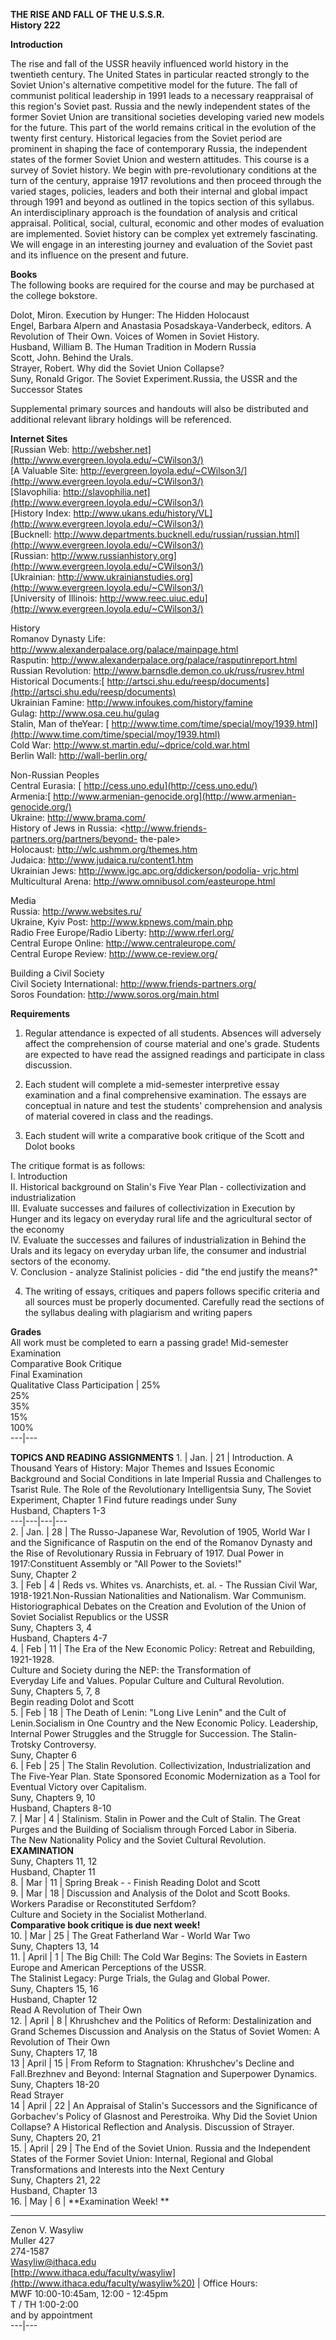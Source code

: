 **THE RISE AND FALL OF THE U.S.S.R.**  
**History 222**

**Introduction**

The rise and fall of the USSR heavily influenced world history in the
twentieth century.  The United States in particular reacted strongly to the
Soviet Union's alternative competitive model for the future.  The fall of
communist political leadership in 1991 leads to a necessary reappraisal of
this region's Soviet past.  Russia and the newly independent states of the
former Soviet Union are transitional societies developing varied new models
for the future.  This part of the world remains critical in the evolution of
the twenty first century. Historical legacies from the Soviet period are
prominent in shaping the face of contemporary Russia, the independent states
of the former Soviet Union and western attitudes.  This course is a survey of
Soviet history.  We begin with pre-revolutionary conditions at the turn of the
century, appraise 1917 revolutions and then proceed through the varied stages,
policies,  leaders and both their internal and global impact through 1991 and
beyond as outlined in the topics section of this syllabus.  An
interdisciplinary approach is the foundation of analysis and critical
appraisal.  Political, social, cultural, economic and other modes of
evaluation are implemented.  Soviet history can be complex yet extremely
fascinating.  We will engage in an interesting journey and evaluation of the
Soviet past and its influence on the present and future.

**Books**  
The following books are required for the course and may be purchased at the
college bokstore.

Dolot, Miron.  Execution by Hunger: The Hidden Holocaust  
Engel, Barbara Alpern and Anastasia Posadskaya-Vanderbeck, editors.  A
Revolution of Their Own.  Voices of Women in Soviet History.  
Husband, William B.  The Human Tradition in Modern Russia  
Scott, John.  Behind the Urals.  
Strayer, Robert.  Why did the Soviet Union Collapse?  
Suny, Ronald Grigor.  The Soviet Experiment.Russia, the USSR and the Successor
States

Supplemental primary sources and handouts will also be distributed and
additional relevant library holdings will be referenced.

**Internet Sites**  
[Russian Web: http://websher.net](http://www.evergreen.loyola.edu/~CWilson3/)  
[A Valuable Site:
http://evergreen.loyola.edu/~CWilson3/](http://www.evergreen.loyola.edu/~CWilson3/)  
[Slavophilia:
http://slavophilia.net](http://www.evergreen.loyola.edu/~CWilson3/)  
[History Index:
http://www.ukans.edu/history/VL](http://www.evergreen.loyola.edu/~CWilson3/)  
[Bucknell:
http://www.departments.bucknell.edu/russian/russian.html](http://www.evergreen.loyola.edu/~CWilson3/)  
[Russian:
http://www.russianhistory.org](http://www.evergreen.loyola.edu/~CWilson3/)  
[Ukrainian:
http://www.ukrainianstudies.org](http://www.evergreen.loyola.edu/~CWilson3/)  
[University of Illinois:
http://www.reec.uiuc.edu](http://www.evergreen.loyola.edu/~CWilson3/)

History  
Romanov Dynasty Life: <http://www.alexanderpalace.org/palace/mainpage.html>  
Rasputin: <http://www.alexanderpalace.org/palace/rasputinreport.html>  
Russian Revolution: <http://www.barnsdle.demon.co.uk/russ/rusrev.html>  
Historical Documents:[
http://artsci.shu.edu/reesp/documents](http://artsci.shu.edu/reesp/documents)  
Ukrainian Famine: <http://www.infoukes.com/history/famine>  
Gulag: <http://www.osa.ceu.hu/gulag>  
Stalin, Man of theYear: [
http://www.time.com/time/special/moy/1939.html](http://www.time.com/time/special/moy/1939.html)  
Cold War: <http://www.st.martin.edu/~dprice/cold.war.html>  
Berlin Wall: <http://wall-berlin.org/>

Non-Russian Peoples  
Central Eurasia: [ http://cess.uno.edu](http://cess.uno.edu/)  
Armenia:[ http://www.armenian-genocide.org](http://www.armenian-genocide.org/)  
Ukraine: <http://www.brama.com/>  
History of Jews in Russia: <http://www.friends-partners.org/partners/beyond-
the-pale>  
Holocaust: <http://wlc.ushmm.org/themes.htm>  
Judaica: <http://www.judaica.ru/content1.htm>  
Ukrainian Jews:  [ http://www.igc.apc.org/ddickerson/podolia-
vrjc.html](http://www.igc.apc.org/ddickerson/podolia-vrjc.html)  
Multicultural Arena:   <http://www.omnibusol.com/easteurope.html>

Media  
Russia: <http://www.websites.ru/>  
Ukraine, Kyiv Post: <http://www.kpnews.com/main.php>  
Radio Free Europe/Radio Liberty: <http://www.rferl.org/>  
Central Europe Online:   <http://www.centraleurope.com/>  
Central Europe Review:   <http://www.ce-review.org/>

Building a Civil Society  
Civil Society International: <http://www.friends-partners.org/>  
Soros Foundation: <http://www.soros.org/main.html>

**Requirements**  
1.  Regular attendance is expected of all students.  Absences will adversely affect the comprehension of course material and one's grade. Students are expected to have read the assigned readings and participate in class discussion. 

2.  Each student will complete a mid-semester interpretive essay examination and a final comprehensive examination. The essays are conceptual in nature and test the students' comprehension and analysis of material covered in class and the readings. 

3.  Each student will write a comparative book critique of the Scott and Dolot books 

The critique format is as follows:  
I.   Introduction  
II.  Historical background on Stalin's Five Year Plan - collectivization and
industrialization  
III. Evaluate successes and failures of collectivization in Execution by
Hunger and its legacy on everyday rural life and the agricultural sector of
the economy  
IV. Evaluate the successes and failures of industrialization in Behind the
Urals and its legacy on everyday urban life, the consumer and industrial
sectors of the economy.  
V.  Conclusion - analyze Stalinist policies - did "the end justify the means?"

4.  The writing of essays, critiques and papers follows specific criteria and all sources must be properly documented. Carefully read the sections of the syllabus dealing with plagiarism and  writing papers 

**Grades**  
All work must be completed to earn a passing grade!  Mid-semester Examination  
Comparative Book Critique  
Final Examination  
Qualitative Class Participation | 25%  
25%  
35%  
15%  
100%  
---|---  
  
**TOPICS AND READING ASSIGNMENTS** 1. | Jan. | 21 | Introduction.  A Thousand
Years of History: Major Themes and Issues Economic Background and Social
Conditions in late Imperial Russia and Challenges to Tsarist Rule. The Role of
the Revolutionary Intelligentsia Suny, The Soviet Experiment, Chapter 1 Find
future readings under Suny  
Husband, Chapters 1-3  
---|---|---|---  
2. | Jan. | 28 | The Russo-Japanese War, Revolution of 1905, World War I and the Significance of  Rasputin on the end of the Romanov Dynasty and the Rise of Revolutionary Russia in February of 1917.  Dual Power in 1917:Constituent Assembly or "All Power to the Soviets!"   
Suny, Chapter 2  
3. | Feb | 4 | Reds vs. Whites vs. Anarchists, et. al. - The Russian Civil War, 1918-1921.Non-Russian Nationalities and Nationalism.  War Communism. Historiographical Debates on the Creation and Evolution of the Union of Soviet Socialist Republics or the USSR   
Suny, Chapters 3, 4  
Husband, Chapters 4-7  
4. | Feb | 11 | The Era of the New Economic Policy: Retreat and Rebuilding, 1921-1928.   
Culture and Society during the NEP: the Transformation of  
Everyday Life and Values.  Popular Culture and Cultural Revolution.  
Suny, Chapters 5, 7, 8  
Begin reading Dolot and Scott  
5. | Feb | 18 | The Death of Lenin: "Long Live Lenin" and the Cult of Lenin.Socialism in One Country and the New Economic Policy. Leadership, Internal Power Struggles and the Struggle for Succession. The Stalin-Trotsky Controversy.   
Suny, Chapter 6  
6. | Feb | 25 | The Stalin Revolution. Collectivization, Industrialization and The Five-Year Plan. State Sponsored Economic Modernization as a Tool for Eventual Victory over Capitalism.   
Suny,  Chapters 9, 10  
Husband, Chapters   8-10  
7. | Mar | 4 | Stalinism.  Stalin in Power and the Cult of Stalin.  The Great Purges and the Building of Socialism through Forced Labor in Siberia.   
The New Nationality Policy and the Soviet Cultural Revolution.  
**EXAMINATION**  
Suny,  Chapters  11, 12  
Husband, Chapter 11  
8. | Mar | 11 | Spring Break  -  \- Finish Reading Dolot and Scott   
9. | Mar | 18 | Discussion and Analysis of the Dolot and Scott Books.    
Workers Paradise or Reconstituted Serfdom?  
Culture and Society in the Socialist Motherland.  
**Comparative book critique is due next week!**  
10. | Mar | 25 | The Great Fatherland War - World War Two   
Suny, Chapters 13, 14  
11. | April | 1 | The Big Chill: The Cold War Begins: The Soviets in Eastern Europe and American Perceptions of the USSR.   
The Stalinist Legacy: Purge Trials, the Gulag and Global Power.  
Suny, Chapters 15, 16  
Husband, Chapter 12  
 Read A Revolution of Their Own  
12. | April | 8 | Khrushchev and the Politics of Reform: Destalinization and Grand Schemes Discussion and Analysis on the Status of Soviet Women: A Revolution of Their Own   
Suny, Chapters 17, 18  
13 | April | 15 | From Reform to Stagnation: Khrushchev's Decline and
Fall.Brezhnev and Beyond: Internal Stagnation and Superpower Dynamics.  
Suny, Chapters 18-20  
Read Strayer  
14 | April | 22 | An Appraisal of Stalin's Successors and the Significance of
Gorbachev's Policy of Glasnost and Perestroika. Why Did the Soviet Union
Collapse? A Historical Reflection and Analysis. Discussion of Strayer.  
Suny, Chapters 20, 21  
15. | April | 29 | The End of the Soviet Union.  Russia and the Independent States of the Former Soviet Union: Internal, Regional and Global Transformations and Interests into the Next Century   
Suny, Chapters 21, 22  
Husband, Chapter 13  
16. | May | 6 | **Examination Week!  **  
  
* * *

Zenon V. Wasyliw  
Muller 427  
274-1587  
[Wasyliw@ithaca.edu](mailto:Wasyliw@ithaca.edu)  
[http://www.ithaca.edu/faculty/wasyliw](http://www.ithaca.edu/faculty/wasyliw%20)
| Office Hours:  
MWF 10:00-10:45am, 12:00 - 12:45pm  
T / TH 1:00-2:00  
and by appointment  
---|---  
  


